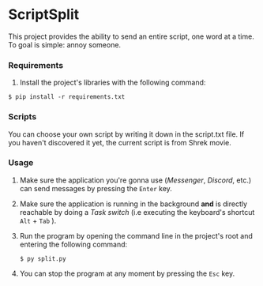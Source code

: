 # ScriptSplit

This project provides the ability to send an entire script, one word at a time. To goal is simple: annoy someone. 

### Requirements

1.  Install the project's libraries with the following command:

```
$ pip install -r requirements.txt
```

### Scripts

You can choose your own script by writing it down in the script.txt file. If you haven't discovered it yet, the current script is from Shrek movie.

### Usage

1. Make sure the application you're gonna use (*Messenger*, *Discord*, etc.) can send messages by pressing the `Enter` key. 

2. Make sure the application is running in the background **and** is directly reachable by doing a *Task switch* (i.e executing the keyboard's shortcut `Alt` + `Tab` ).

3. Run the program by opening the command line in the project's root and entering the following command:

   ```
   $ py split.py
   ```

4. You can stop the program at any moment by pressing the `Esc` key.

